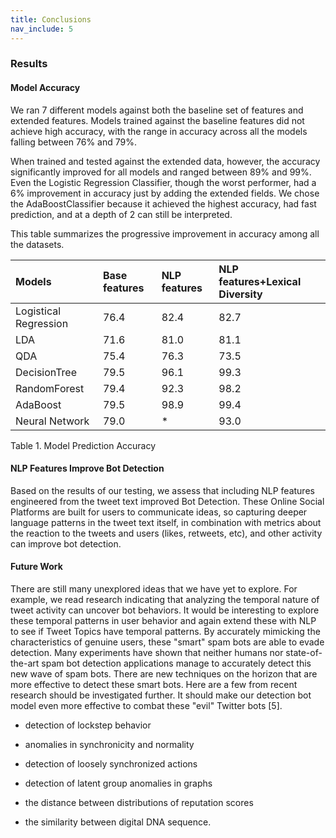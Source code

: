 ```yaml
---
title: Conclusions
nav_include: 5
---
```


### Results

#### Model Accuracy

We ran 7 different models against both the baseline set of features and extended features. Models trained against the baseline features did not achieve high accuracy, with the range in accuracy across all the models falling between 76% and 79%.

When trained and tested against the extended data, however, the accuracy significantly improved for all models and ranged between 89% and 99%.
Even the Logistic Regression Classifier, though the worst performer, had a 6% improvement in accuracy just by adding the extended fields.
We chose the AdaBoostClassifier because it achieved the highest accuracy, had fast prediction, and at a depth of 2 can still be interpreted.

This table summarizes the progressive improvement in accuracy among all the datasets.

|Models|Base features|NLP features|NLP features+Lexical Diversity|
|:-----|:------------|:-----------|:-----------------------------|
|Logistical Regression|76.4|82.4|82.7|
|LDA|71.6|81.0|81.1|
|QDA|75.4|76.3|73.5|
|DecisionTree|79.5|96.1|99.3|
|RandomForest|79.4|92.3|98.2|
|AdaBoost|79.5|98.9|99.4|
|Neural Network|79.0|*|93.0|

Table 1. Model Prediction Accuracy

#### NLP Features Improve Bot Detection

Based on the results of our testing, we assess that including NLP features engineered from the tweet text improved Bot Detection. These Online Social Platforms are built for users to communicate ideas, so capturing deeper language patterns in the tweet text itself, in combination with metrics about the reaction to the tweets and users (likes, retweets, etc), and other activity can improve bot detection.

#### Future Work
 There are still many unexplored ideas that we have yet to explore. For example, we read research indicating that analyzing the
 temporal nature of tweet activity can uncover bot behaviors. It would be interesting to explore these temporal patterns in user
 behavior and again extend these with NLP to see if Tweet Topics have temporal patterns. By accurately mimicking the characteristics
 of genuine users, these "smart" spam bots are able to evade detection. Many experiments have shown that neither humans nor
 state-of-the-art spam bot detection applications manage to accurately detect this new wave of spam bots. There are new techniques
 on the horizon that are more effective to detect these smart bots. Here are a few from recent research should be investigated further.
 It should make our detection bot model even more effective to combat these "evil" Twitter bots [5].

 - detection of lockstep behavior

 - anomalies in synchronicity and normality

 - detection of loosely synchronized actions

 - detection  of latent group anomalies in graphs

 - the distance between distributions of reputation scores

 - the similarity between digital DNA sequence.
